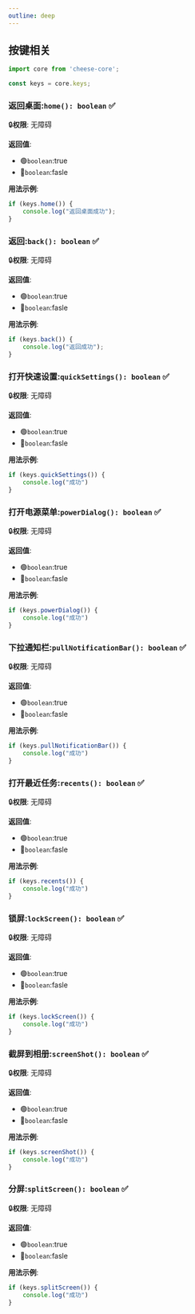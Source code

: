 ```yaml
---
outline: deep
---
```


## 按键相关

```typescript
import core from 'cheese-core';

const keys = core.keys;
```

### 返回桌面:`home(): boolean` :white_check_mark:

:lock:**权限**: 无障碍

**返回值**:

- :green_circle:`boolean`:true
- :red_circle:`boolean`:fasle

**用法示例**:

```typescript
if (keys.home()) {
    console.log("返回桌面成功");
}
```

### 返回:`back(): boolean` :white_check_mark:

:lock:**权限**: 无障碍

**返回值**:

- :green_circle:`boolean`:true
- :red_circle:`boolean`:fasle

**用法示例**:

```typescript
if (keys.back()) {
    console.log("返回成功");
}
```

### 打开快速设置:`quickSettings(): boolean` :white_check_mark:

:lock:**权限**: 无障碍

**返回值**:

- :green_circle:`boolean`:true
- :red_circle:`boolean`:fasle

**用法示例**:

```typescript
if (keys.quickSettings()) {
    console.log("成功")
}
```

### 打开电源菜单:`powerDialog(): boolean` :white_check_mark:

:lock:**权限**: 无障碍

**返回值**:

- :green_circle:`boolean`:true
- :red_circle:`boolean`:fasle

**用法示例**:

```typescript
if (keys.powerDialog()) {
    console.log("成功")
}
```

### 下拉通知栏:`pullNotificationBar(): boolean` :white_check_mark:

:lock:**权限**: 无障碍

**返回值**:

- :green_circle:`boolean`:true
- :red_circle:`boolean`:fasle

**用法示例**:

```typescript
if (keys.pullNotificationBar()) {
    console.log("成功")
}
```

### 打开最近任务:`recents(): boolean` :white_check_mark:

:lock:**权限**: 无障碍

**返回值**:

- :green_circle:`boolean`:true
- :red_circle:`boolean`:fasle

**用法示例**:

```typescript
if (keys.recents()) {
    console.log("成功")
}
```

### 锁屏:`lockScreen(): boolean` :white_check_mark:

:lock:**权限**: 无障碍

**返回值**:

- :green_circle:`boolean`:true
- :red_circle:`boolean`:fasle

**用法示例**:

```typescript
if (keys.lockScreen()) {
    console.log("成功")
}
```

### 截屏到相册:`screenShot(): boolean` :white_check_mark:

:lock:**权限**: 无障碍

**返回值**:

- :green_circle:`boolean`:true
- :red_circle:`boolean`:fasle

**用法示例**:

```typescript
if (keys.screenShot()) {
    console.log("成功")
}
```

### 分屏:`splitScreen(): boolean` :white_check_mark:

:lock:**权限**: 无障碍

**返回值**:

- :green_circle:`boolean`:true
- :red_circle:`boolean`:fasle

**用法示例**:

```typescript
if (keys.splitScreen()) {
    console.log("成功")
}
```